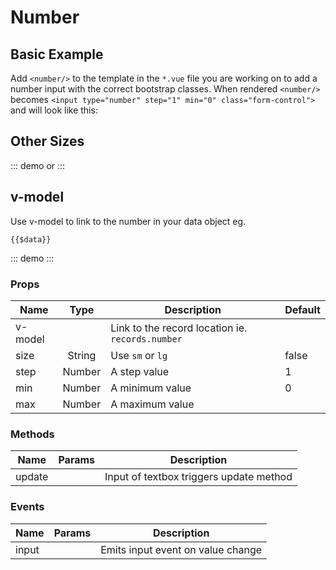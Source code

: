 
# Number
## Basic Example

Add `<number/>` to the template in the `*.vue` file you are working on to add a number input with the correct bootstrap classes.
When rendered `<number/>` becomes `<input type="number" step="1" min="0" class="form-control">`
and will look like this:

<number/>

## Other Sizes
::: demo
<number size="sm" value="123"/> or <number size="lg" value="456"/>
:::
## v-model
Use v-model to link to the number in your data object
eg.

`{{$data}}`

::: demo
<number v-model="records.number" />
:::

### Props
Name    | Type   | Description | Default
----    | :----: | ----------- | -----
v-model |        | Link to the record location ie. `records.number` | 
size    | String | Use `sm` or `lg` | false
step    | Number | A step value     | 1
min     | Number | A minimum value  | 0
max     | Number | A maximum value  | 

### Methods
Name             | Params | Description
---------------- | -------| -------------------
update           |        | Input of textbox triggers update method

### Events
Name             | Params | Description
---------------- | -------| -------------------
input            |        | Emits input event on value change 

<script>
export default {
	data () {
    return {
      records:{"number":1},
    }
  },
}
</script>